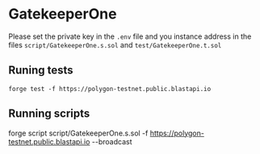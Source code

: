 # GatekeeperOne

Please set the private key in the `.env` file and you instance address in the files `script/GatekeeperOne.s.sol` and `test/GatekeeperOne.t.sol`

## Runing tests

`forge test -f https://polygon-testnet.public.blastapi.io`

## Running scripts

forge script script/GatekeeperOne.s.sol -f https://polygon-testnet.public.blastapi.io --broadcast